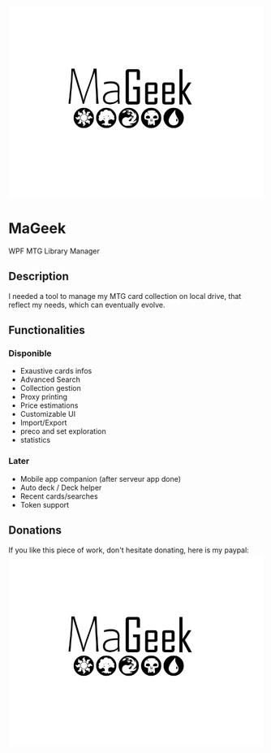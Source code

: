 ![MaGeek](/Graph/Title.png "MaGeek")

# MaGeek

WPF MTG Library Manager 

## Description

I needed a tool to manage my MTG card collection on local drive, that reflect my needs, which can eventually evolve.

## Functionalities

### Disponible
-	Exaustive cards infos
-	Advanced Search
-	Collection gestion
-	Proxy printing
-	Price estimations
-	Customizable UI
-	Import/Export 
-	preco and set exploration
-	statistics	
### Later
-	Mobile app companion (after serveur app done)
-	Auto deck / Deck helper
-	Recent cards/searches 
-	Token support

## Donations

If you like this piece of work,
don't hesitate donating, here is my paypal:
![MaGeek](/Graph/Title.png "MaGeek")